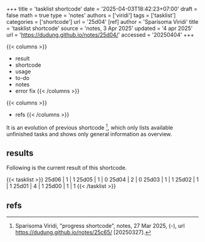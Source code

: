 +++
title = 'tasklist shortcode'
date = '2025-04-03T18:42:23+07:00'
draft = false
math = true
type = 'notes'
authors = ['viridi']
tags = ['tasklist']
categories = ['shortcode']
url = '25d04'
[ref]
author = 'Sparisoma Viridi'
title = 'tasklist shortcode'
source = 'notes, 3 Apr 2025'
updated = '4 apr 2025'
url = 'https://dudung.github.io/notes/25d04/'
accessed = '20250404'
+++

{{< columns >}}
+ result
+ shortcode
+ usage
+ to-do
+ notes
+ error fix
{{< /columns >}}

{{< columns >}}
+ refs
{{< /columns >}}

<!--more-->

It is an evolution of previous shortcode [^viridi_2025], which only lists available unfinished tasks and shows only general information as overview.


## results
Following is the current result of this shortcode.

{{< tasklist >}}
25d06 | 1 | 1
25d05 | 1 | 0
25d04 | 2 | 0
25d03 | 1 | 1
25d02 | 1 | 1
25d01 | 4 | 1
25d00 | 1 | 1
{{< /tasklist >}}

## refs
[^viridi_2025]: Sparisoma Viridi, "progress shortcode", notes, 27 Mar 2025, (-), url https://dudung.github.io/notes/25c65/ [20250327].
